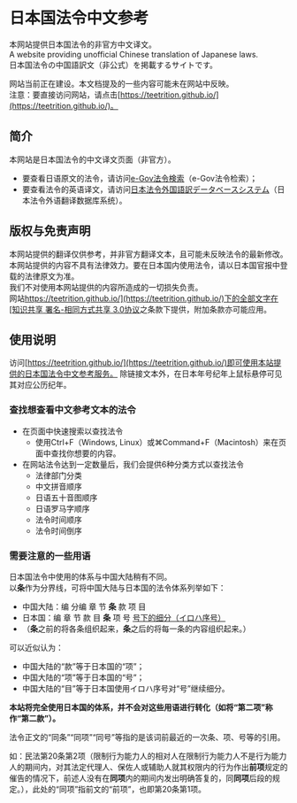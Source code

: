 # 日本国法令中文参考
本网站提供日本国法令的非官方中文译文。  
A website providing unofficial Chinese translation of Japanese laws.  
日本国法令の中国語訳文（非公式）を掲載するサイトです。  

网站当前正在建设。本文档提及的一些内容可能未在网站中反映。  
注意：要直接访问网站，请点击[https://teetrition.github.io/](https://teetrition.github.io/)。

## 简介
本网站是日本国法令的中文译文页面（非官方）。  
* 要查看日语原文的法令，请访问[e-Gov法令検索](https://elaws.e-gov.go.jp/search/elawsSearch/elaws_search/lsg0100/)（e-Gov法令检索）；
* 要查看法令的英语译文，请访问[日本法令外国語訳データベースシステム](http://www.japaneselawtranslation.go.jp/law/?re=01)（日本法令外语翻译数据库系统）。

## 版权与免责声明
本网站提供的翻译仅供参考，并非官方翻译文本，且可能未反映法令的最新修改。  
本网站提供的内容不具有法律效力。要在日本国内使用法令，请以日本国官报中登载的法律原文为准。  
我们不对使用本网站提供的内容所造成的一切损失负责。  
网站[https://teetrition.github.io/](https://teetrition.github.io/)下的全部文字在[知识共享 署名-相同方式共享 3.0协议](https://creativecommons.org/licenses/by-sa/3.0/deed.zh)之条款下提供，附加条款亦可能应用。

## 使用说明
访问[https://teetrition.github.io/](https://teetrition.github.io/)即可使用本站提供的日本国法令中文参考服务。
除链接文本外，在日本年号纪年上鼠标悬停可见其对应公历纪年。  

### 查找想查看中文参考文本的法令
* 在页面中快速搜索以查找法令
   * 使用Ctrl+F（Windows, Linux）或⌘Command+F（Macintosh）来在页面中查找你想要的内容。
* 在网站法令达到一定数量后，我们会提供6种分类方式以查找法令
   * 法律部门分类
   * 中文拼音顺序
   * 日语五十音图顺序
   * 日语罗马字顺序
   * 法令时间顺序
   * 法令时间倒序

### 需要注意的一些用语
日本国法令中使用的体系与中国大陆稍有不同。  
以**条**作为分界线，可将中国大陆与日本国的法令体系列举如下：
* 中国大陆：编 分编 章 节 **条** 款 项 目
* 日本国：编 章 节 款 目 **条** 项 号 <u>号下的细分（イロハ序号）</u>
* （**条**之前的将各条组织起来，**条**之后的将每一条的内容组织起来。）  

可以近似认为：  
* 中国大陆的“款”等于日本国的“项”；
* 中国大陆的“项”等于日本国的“号”；
* 中国大陆的“目”等于日本国使用イロハ序号对“号”继续细分。

**本站将完全使用日本国的体系，并不会对这些用语进行转化（如将“第二项”称作“第二款”）。**

法令正文的“同条”“同项”“同号”等指的是该词前最近的一次条、项、号等的引用。

如：民法第20条第2项（限制行为能力人的相对人在限制行为能力人不是行为能力人的期间内，对其法定代理人、保佐人或辅助人就其权限内的行为作出**前项**规定的催告的情况下，前述人没有在**同项**内的期间内发出明确答复的，同**同项**后段的规定。），此处的“同项”指前文的“前项”，也即第20条第1项。

